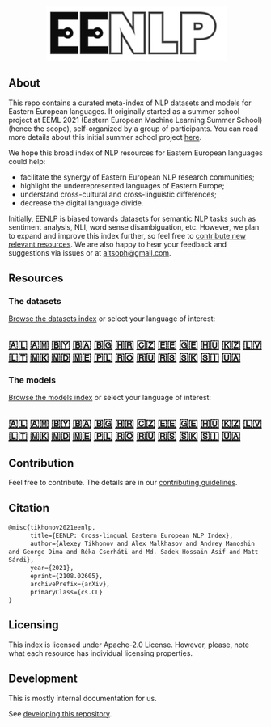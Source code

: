 <p align="center">
    <img width="357" src="docs/images/EENLP-logo.png">
</p>

## About

This repo contains a curated meta-index of NLP datasets and models for Eastern European languages. It originally started as a summer school project at EEML 2021 (Eastern European Machine Learning Summer School) (hence the scope), self-organized by a group of participants. You can read more details about this initial summer school project [here](https://github.com/altsoph/EENLP/blob/main/REPORT.md). 

We hope this broad index of NLP resources for Eastern European languages could help:
* facilitate the synergy of Eastern European NLP research communities;
* highlight the underrepresented languages of Eastern Europe;
* understand cross-cultural and cross-linguistic differences;
* decrease the digital language divide.

Initially, EENLP is biased towards datasets for semantic NLP tasks such as sentiment analysis, NLI, word sense disambiguation, etc.
However, we plan to expand and improve this index further, so feel free to [contribute new relevant resources](CONTRIBUTING.md). 
We are also happy to hear your feedback and suggestions via issues or at altsoph@gmail.com.


## Resources

### The datasets
[Browse the datasets index](docs/datasets.md) or select your language of interest:

## <a title='Albanian' href='docs/datasets.md#albania-albanian'>:albania:</a> <a title='Armenian' href='docs/datasets.md#armenia-armenian'>:armenia:</a> <a title='Belarusian' href='docs/datasets.md#belarus-belarusian'>:belarus:</a> <a title='Bosnian' href='docs/datasets.md#bosnia_herzegovina-bosnian'>:bosnia_herzegovina:</a> <a title='Bulgarian' href='docs/datasets.md#bulgaria-bulgarian'>:bulgaria:</a> <a title='Croatian' href='docs/datasets.md#croatia-croatian'>:croatia:</a> <a title='Czech' href='docs/datasets.md#czech_republic-czech'>:czech_republic:</a> <a title='Estonian' href='docs/datasets.md#estonia-estonian'>:estonia:</a> <a title='Georgian' href='docs/datasets.md#georgia-georgian'>:georgia:</a> <a title='Hungarian' href='docs/datasets.md#hungary-hungarian'>:hungary:</a> <a title='Kazakh' href='docs/datasets.md#kazakhstan-kazakh'>:kazakhstan:</a> <a title='Latvian' href='docs/datasets.md#latvia-latvian'>:latvia:</a> <a title='Lithuanian' href='docs/datasets.md#lithuania-lithuanian'>:lithuania:</a> <a title='Macedonian' href='docs/datasets.md#macedonia-macedonian'>:macedonia:</a> <a title='Moldovan' href='docs/datasets.md#moldova-moldovan'>:moldova:</a> <a title='Montenegrin' href='docs/datasets.md#montenegro-montenegrin'>:montenegro:</a> <a title='Polish' href='docs/datasets.md#poland-polish'>:poland:</a> <a title='Romanian' href='docs/datasets.md#romania-romanian'>:romania:</a> <a title='Russian' href='docs/datasets.md#ru-russian'>:ru:</a> <a title='Serbian' href='docs/datasets.md#serbia-serbian'>:serbia:</a> <a title='Slovakian' href='docs/datasets.md#slovakia-slovakian'>:slovakia:</a> <a title='Slovenian' href='docs/datasets.md#slovenia-slovenian'>:slovenia:</a> <a title='Ukrainian' href='docs/datasets.md#ukraine-ukrainian'>:ukraine:</a>

### The models
[Browse the models index](docs/models.md) or select your language of interest:

## <a title='Albanian' href='docs/models.md#albania-albanian'>:albania:</a> <a title='Armenian' href='docs/models.md#armenia-armenian'>:armenia:</a> <a title='Belarusian' href='docs/models.md#belarus-belarusian'>:belarus:</a> <a title='Bosnian' href='docs/models.md#bosnia_herzegovina-bosnian'>:bosnia_herzegovina:</a> <a title='Bulgarian' href='docs/models.md#bulgaria-bulgarian'>:bulgaria:</a> <a title='Croatian' href='docs/models.md#croatia-croatian'>:croatia:</a> <a title='Czech' href='docs/models.md#czech_republic-czech'>:czech_republic:</a> <a title='Estonian' href='docs/models.md#estonia-estonian'>:estonia:</a> <a title='Georgian' href='docs/models.md#georgia-georgian'>:georgia:</a> <a title='Hungarian' href='docs/models.md#hungary-hungarian'>:hungary:</a> <a title='Kazakh' href='docs/models.md#kazakhstan-kazakh'>:kazakhstan:</a> <a title='Latvian' href='docs/models.md#latvia-latvian'>:latvia:</a> <a title='Lithuanian' href='docs/models.md#lithuania-lithuanian'>:lithuania:</a> <a title='Macedonian' href='docs/models.md#macedonia-macedonian'>:macedonia:</a> <a title='Moldovan' href='docs/models.md#moldova-moldovan'>:moldova:</a> <a title='Montenegrin' href='docs/models.md#montenegro-montenegrin'>:montenegro:</a> <a title='Polish' href='docs/models.md#poland-polish'>:poland:</a> <a title='Romanian' href='docs/models.md#romania-romanian'>:romania:</a> <a title='Russian' href='docs/models.md#ru-russian'>:ru:</a> <a title='Serbian' href='docs/models.md#serbia-serbian'>:serbia:</a> <a title='Slovakian' href='docs/models.md#slovakia-slovakian'>:slovakia:</a> <a title='Slovenian' href='docs/models.md#slovenia-slovenian'>:slovenia:</a> <a title='Ukrainian' href='docs/models.md#ukraine-ukrainian'>:ukraine:</a>

## Contribution

Feel free to contribute. The details are in our [contributing guidelines](CONTRIBUTING.md).

## Citation

```
@misc{tikhonov2021eenlp,
      title={EENLP: Cross-lingual Eastern European NLP Index}, 
      author={Alexey Tikhonov and Alex Malkhasov and Andrey Manoshin and George Dima and Réka Cserháti and Md. Sadek Hossain Asif and Matt Sárdi},
      year={2021},
      eprint={2108.02605},
      archivePrefix={arXiv},
      primaryClass={cs.CL}
}
```
## Licensing

This index is licensed under Apache-2.0 License. However, please, note what each resource has individual licensing properties.

## Development

This is mostly internal documentation for us.

See [developing this repository](docs/developer.md).
